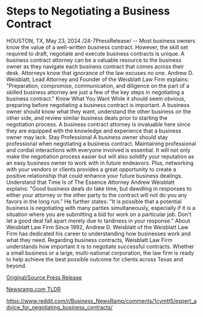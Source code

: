 # Steps to Negotiating a Business Contract

HOUSTON, TX, May 23, 2024 /24-7PressRelease/ -- Most business owners know the value of a well-written business contract. However, the skill set required to draft, negotiate and execute business contracts is unique.  A business contract attorney can be a valuable resource to the business owner as they navigate each business contract that comes across their desk.  Attorneys know that ignorance of the law excuses no one. Andrew D. Weisblatt, Lead Attorney and Founder of the Weisblatt Law Firm explains: "Preparation, compromise, communication, and diligence on the part of a skilled business attorney are just a few of the key steps in negotiating a business contract."  Know What You Want While it should seem obvious, preparing before negotiating a business contract is important.  A business owner should know what they want, understand the other business on the other side, and review similar business deals prior to starting the negotiation process.   A business contract attorney is invaluable here since they are equipped with the knowledge and experience that a business owner may lack.  Stay Professional A business owner should stay professional when negotiating a business contract. Maintaining professional and cordial interactions with everyone involved is essential.  It will not only make the negotiation process easier but will also solidify your reputation as an easy business owner to work with in future endeavors. Plus, networking with your vendors or clients provides a great opportunity to create a positive relationship that could enhance your future business dealings.  Understand that Time Is of The Essence Attorney Andrew Weisblatt explains: "Good business deals do take time, but dawdling in responses to either your attorney or the other party to the contract will not do you any favors in the long run."  He further states: "It is possible that a potential business is negotiating with many parties simultaneously, especially if it is a situation where you are submitting a bid for work on a particular job. Don't let a good deal fall apart merely due to tardiness in your response."  About Weisblatt Law Firm  Since 1992, Andrew D. Weisblatt of the Weisblatt Law Firm has dedicated his career to understanding how businesses work and what they need.   Regarding business contracts, Weisblatt Law Firm understands how important it is to negotiate successful contracts.   Whether a small business or a large, multi-national corporation, the law firm is ready to help achieve the best possible outcome for clients across Texas and beyond. 

[Original/Source Press Release](https://www.24-7pressrelease.com/press-release/511045/steps-to-negotiating-a-business-contract)
                    

[Newsramp.com TLDR](None) 

https://www.reddit.com/r/Business_NewsRamp/comments/1cymtt5/expert_advice_for_negotiating_business_contracts/